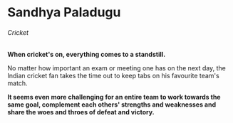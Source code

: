 # Sandhya Paladugu
###### Cricket

**When cricket's on, everything comes to a standstill.**

No matter how important an exam or meeting one has on the next day, the Indian cricket fan takes the time out to keep tabs on his favourite team's match. 

**It seems even more challenging for an entire team to work towards the same goal, complement each others' strengths and weaknesses and share the woes and throes of defeat and victory.**
